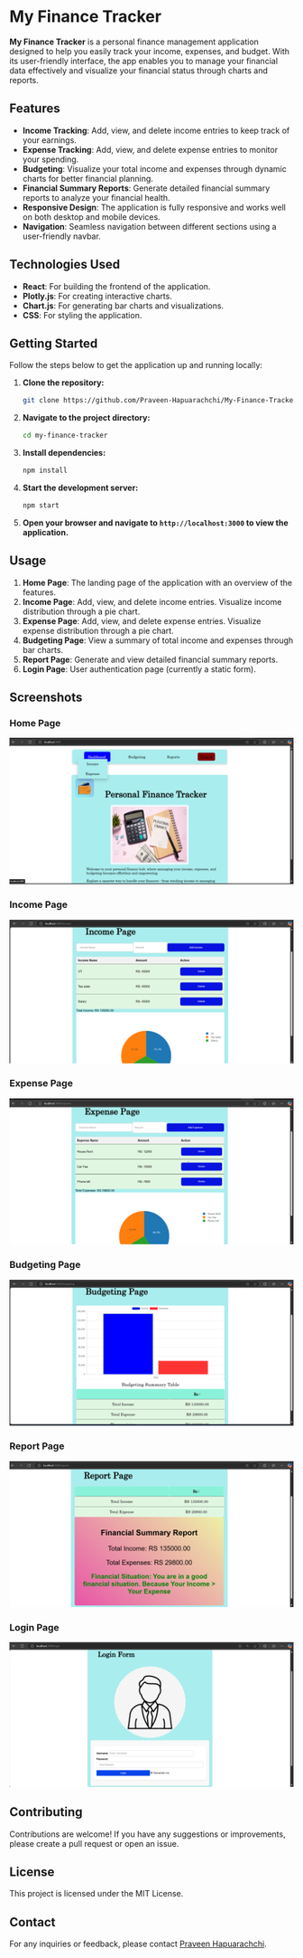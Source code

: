 # My Finance Tracker

**My Finance Tracker** is a personal finance management application designed to help you easily track your income, expenses, and budget. With its user-friendly interface, the app enables you to manage your financial data effectively and visualize your financial status through charts and reports.

## Features

- **Income Tracking**: Add, view, and delete income entries to keep track of your earnings.
- **Expense Tracking**: Add, view, and delete expense entries to monitor your spending.
- **Budgeting**: Visualize your total income and expenses through dynamic charts for better financial planning.
- **Financial Summary Reports**: Generate detailed financial summary reports to analyze your financial health.
- **Responsive Design**: The application is fully responsive and works well on both desktop and mobile devices.
- **Navigation**: Seamless navigation between different sections using a user-friendly navbar.

## Technologies Used

- **React**: For building the frontend of the application.
- **Plotly.js**: For creating interactive charts.
- **Chart.js**: For generating bar charts and visualizations.
- **CSS**: For styling the application.

## Getting Started

Follow the steps below to get the application up and running locally:

1. **Clone the repository:**
   ```bash
   git clone https://github.com/Praveen-Hapuarachchi/My-Finance-Tracker.git
   ```

2. **Navigate to the project directory:**
   ```bash
   cd my-finance-tracker
   ```

3. **Install dependencies:**
   ```bash
   npm install
   ```

4. **Start the development server:**
   ```bash
   npm start
   ```

5. **Open your browser and navigate to `http://localhost:3000` to view the application.**

## Usage

1. **Home Page**: The landing page of the application with an overview of the features.
2. **Income Page**: Add, view, and delete income entries. Visualize income distribution through a pie chart.
3. **Expense Page**: Add, view, and delete expense entries. Visualize expense distribution through a pie chart.
4. **Budgeting Page**: View a summary of total income and expenses through bar charts.
5. **Report Page**: Generate and view detailed financial summary reports.
6. **Login Page**: User authentication page (currently a static form).

## Screenshots

### Home Page
![Home Page](screenshots/home.png)

### Income Page
![Income Page](screenshots/income.png)

### Expense Page
![Expense Page](screenshots/expense.png)

### Budgeting Page
![Budgeting Page](screenshots/budgeting.png)

### Report Page
![Report Page](screenshots/report.png)

### Login Page
![Login Page](screenshots/login.png)

## Contributing

Contributions are welcome! If you have any suggestions or improvements, please create a pull request or open an issue.

## License

This project is licensed under the MIT License.

## Contact

For any inquiries or feedback, please contact [Praveen Hapuarachchi](mailto:hapup14@gmail.com).
